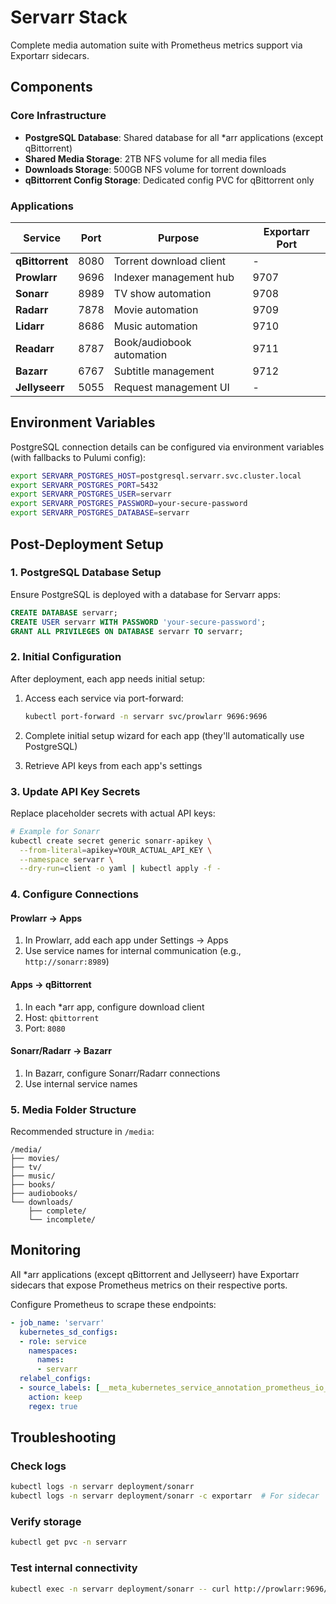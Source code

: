 # Servarr Stack

Complete media automation suite with Prometheus metrics support via Exportarr sidecars.

## Components

### Core Infrastructure
- **PostgreSQL Database**: Shared database for all *arr applications (except qBittorrent)
- **Shared Media Storage**: 2TB NFS volume for all media files  
- **Downloads Storage**: 500GB NFS volume for torrent downloads
- **qBittorrent Config Storage**: Dedicated config PVC for qBittorrent only

### Applications

| Service | Port | Purpose | Exportarr Port |
|---------|------|---------|----------------|
| **qBittorrent** | 8080 | Torrent download client | - |
| **Prowlarr** | 9696 | Indexer management hub | 9707 |
| **Sonarr** | 8989 | TV show automation | 9708 |
| **Radarr** | 7878 | Movie automation | 9709 |
| **Lidarr** | 8686 | Music automation | 9710 |
| **Readarr** | 8787 | Book/audiobook automation | 9711 |
| **Bazarr** | 6767 | Subtitle management | 9712 |
| **Jellyseerr** | 5055 | Request management UI | - |

## Environment Variables

PostgreSQL connection details can be configured via environment variables (with fallbacks to Pulumi config):

```bash
export SERVARR_POSTGRES_HOST=postgresql.servarr.svc.cluster.local
export SERVARR_POSTGRES_PORT=5432
export SERVARR_POSTGRES_USER=servarr
export SERVARR_POSTGRES_PASSWORD=your-secure-password
export SERVARR_POSTGRES_DATABASE=servarr
```

## Post-Deployment Setup

### 1. PostgreSQL Database Setup
Ensure PostgreSQL is deployed with a database for Servarr apps:

```sql
CREATE DATABASE servarr;
CREATE USER servarr WITH PASSWORD 'your-secure-password';
GRANT ALL PRIVILEGES ON DATABASE servarr TO servarr;
```

### 2. Initial Configuration
After deployment, each app needs initial setup:

1. Access each service via port-forward:
   ```bash
   kubectl port-forward -n servarr svc/prowlarr 9696:9696
   ```

2. Complete initial setup wizard for each app (they'll automatically use PostgreSQL)

3. Retrieve API keys from each app's settings

### 3. Update API Key Secrets
Replace placeholder secrets with actual API keys:

```bash
# Example for Sonarr
kubectl create secret generic sonarr-apikey \
  --from-literal=apikey=YOUR_ACTUAL_API_KEY \
  --namespace servarr \
  --dry-run=client -o yaml | kubectl apply -f -
```

### 4. Configure Connections

#### Prowlarr → Apps
1. In Prowlarr, add each app under Settings → Apps
2. Use service names for internal communication (e.g., `http://sonarr:8989`)

#### Apps → qBittorrent
1. In each *arr app, configure download client
2. Host: `qbittorrent`
3. Port: `8080`

#### Sonarr/Radarr → Bazarr
1. In Bazarr, configure Sonarr/Radarr connections
2. Use internal service names

### 5. Media Folder Structure
Recommended structure in `/media`:
```
/media/
├── movies/
├── tv/
├── music/
├── books/
├── audiobooks/
└── downloads/
    ├── complete/
    └── incomplete/
```

## Monitoring

All *arr applications (except qBittorrent and Jellyseerr) have Exportarr sidecars that expose Prometheus metrics on their respective ports.

Configure Prometheus to scrape these endpoints:
```yaml
- job_name: 'servarr'
  kubernetes_sd_configs:
  - role: service
    namespaces:
      names:
      - servarr
  relabel_configs:
  - source_labels: [__meta_kubernetes_service_annotation_prometheus_io_scrape]
    action: keep
    regex: true
```

## Troubleshooting

### Check logs
```bash
kubectl logs -n servarr deployment/sonarr
kubectl logs -n servarr deployment/sonarr -c exportarr  # For sidecar
```

### Verify storage
```bash
kubectl get pvc -n servarr
```

### Test internal connectivity
```bash
kubectl exec -n servarr deployment/sonarr -- curl http://prowlarr:9696/api/v1/health
```